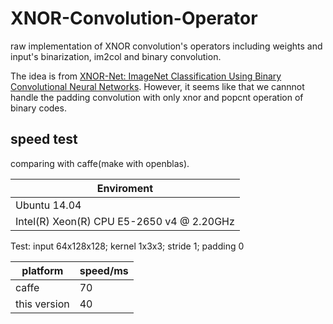# XNOR-Convolution-Operator
raw implementation of XNOR convolution's operators including weights and input's binarization, im2col and binary convolution.

The idea is from [XNOR-Net: ImageNet Classification Using Binary Convolutional Neural Networks](https://arxiv.org/abs/1603.05279).
However, it seems like that we cannnot handle the padding convolution with only xnor and popcnt operation of binary codes.

## speed test
comparing with caffe(make with openblas).

Enviroment |
----------|
Ubuntu 14.04| 
Intel(R) Xeon(R) CPU E5-2650 v4 @ 2.20GHz|

Test: input 64x128x128; kernel 1x3x3; stride 1; padding 0

platform|speed/ms
------|-------
caffe| 70|
this version| 40
